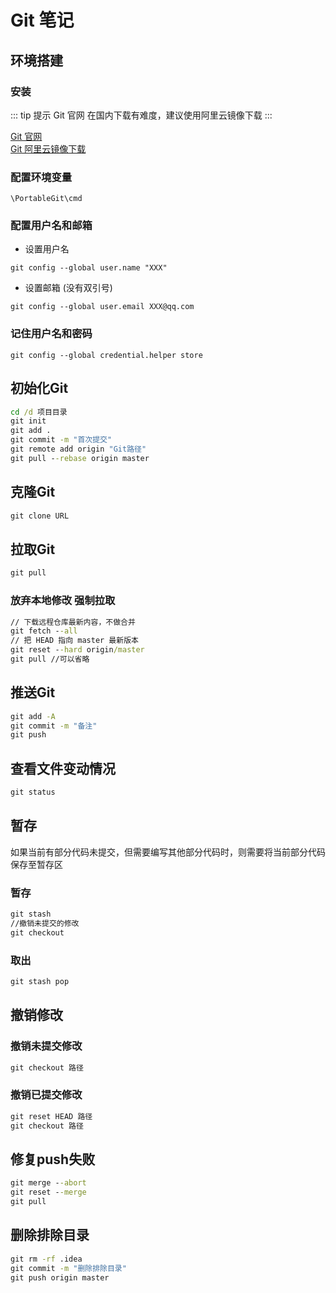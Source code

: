 # Git 笔记

## 环境搭建

### 安装

::: tip 提示
Git 官网 在国内下载有难度，建议使用阿里云镜像下载
:::

[Git 官网](https://git-scm.com/)  
[Git 阿里云镜像下载](https://npm.taobao.org/mirrors/git-for-windows)

### 配置环境变量

```\PortableGit\cmd```

### 配置用户名和邮箱

* 设置用户名

```git config --global user.name "XXX"```

* 设置邮箱 (没有双引号)

```git config --global user.email XXX@qq.com```

### 记住用户名和密码

``git config --global credential.helper store``

## 初始化Git

``` cmd
cd /d 项目目录
git init
git add .
git commit -m "首次提交"
git remote add origin "Git路径"
git pull --rebase origin master
```

## 克隆Git

``` cmd
git clone URL
```

## 拉取Git

``` cmd
git pull
```

### 放弃本地修改 强制拉取

``` cmd
// 下载远程仓库最新内容，不做合并
git fetch --all
// 把 HEAD 指向 master 最新版本
git reset --hard origin/master
git pull //可以省略
```

## 推送Git

``` cmd
git add -A
git commit -m "备注"
git push
```

## 查看文件变动情况

``` cmd
git status
```

## 暂存

如果当前有部分代码未提交，但需要编写其他部分代码时，则需要将当前部分代码保存至暂存区

### 暂存

``` cmd
git stash
//撤销未提交的修改
git checkout
```

### 取出

``` cmd
git stash pop
```

## 撤销修改

### 撤销未提交修改

``` cmd
git checkout 路径
```

### 撤销已提交修改

``` cmd
git reset HEAD 路径
git checkout 路径
```

## 修复push失败

``` cmd
git merge --abort
git reset --merge
git pull
```

## 删除排除目录

``` cmd
git rm -rf .idea
git commit -m "删除排除目录"
git push origin master
```
